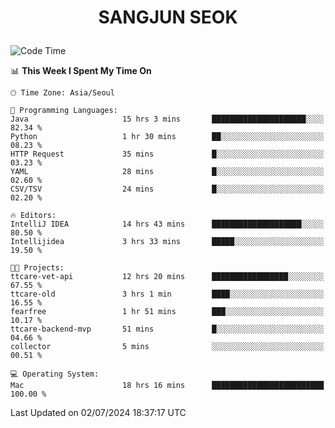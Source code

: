<h1>
 <p align="center">
   SANGJUN SEOK
 </p>
</h1>

<!--START_SECTION:waka-->
![Code Time](http://img.shields.io/badge/Code%20Time-3%2C647%20hrs%2057%20mins-blue)

📊 **This Week I Spent My Time On** 

```text
🕑︎ Time Zone: Asia/Seoul

💬 Programming Languages: 
Java                     15 hrs 3 mins       █████████████████████░░░░   82.34 % 
Python                   1 hr 30 mins        ██░░░░░░░░░░░░░░░░░░░░░░░   08.23 % 
HTTP Request             35 mins             █░░░░░░░░░░░░░░░░░░░░░░░░   03.23 % 
YAML                     28 mins             █░░░░░░░░░░░░░░░░░░░░░░░░   02.60 % 
CSV/TSV                  24 mins             █░░░░░░░░░░░░░░░░░░░░░░░░   02.20 % 

🔥 Editors: 
IntelliJ IDEA            14 hrs 43 mins      ████████████████████░░░░░   80.50 % 
Intellijidea             3 hrs 33 mins       █████░░░░░░░░░░░░░░░░░░░░   19.50 % 

🐱‍💻 Projects: 
ttcare-vet-api           12 hrs 20 mins      █████████████████░░░░░░░░   67.55 % 
ttcare-old               3 hrs 1 min         ████░░░░░░░░░░░░░░░░░░░░░   16.55 % 
fearfree                 1 hr 51 mins        ███░░░░░░░░░░░░░░░░░░░░░░   10.17 % 
ttcare-backend-mvp       51 mins             █░░░░░░░░░░░░░░░░░░░░░░░░   04.66 % 
collector                5 mins              ░░░░░░░░░░░░░░░░░░░░░░░░░   00.51 % 

💻 Operating System: 
Mac                      18 hrs 16 mins      █████████████████████████   100.00 % 
```


 Last Updated on 02/07/2024 18:37:17 UTC
<!--END_SECTION:waka-->
